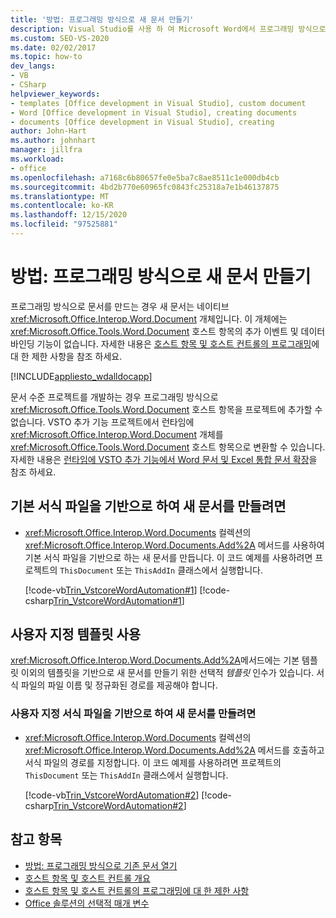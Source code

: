 ```yaml
---
title: '방법: 프로그래밍 방식으로 새 문서 만들기'
description: Visual Studio를 사용 하 여 Microsoft Word에서 프로그래밍 방식으로 새 문서를 만드는 방법에 대해 알아봅니다.
ms.custom: SEO-VS-2020
ms.date: 02/02/2017
ms.topic: how-to
dev_langs:
- VB
- CSharp
helpviewer_keywords:
- templates [Office development in Visual Studio], custom document
- Word [Office development in Visual Studio], creating documents
- documents [Office development in Visual Studio], creating
author: John-Hart
ms.author: johnhart
manager: jillfra
ms.workload:
- office
ms.openlocfilehash: a7168c6b80657fe0e5ba7c8ae8511c1e000db4cb
ms.sourcegitcommit: 4bd2b770e60965fc0843fc25318a7e1b46137875
ms.translationtype: MT
ms.contentlocale: ko-KR
ms.lasthandoff: 12/15/2020
ms.locfileid: "97525881"
---
```

# <a name="how-to-programmatically-create-new-documents"></a>방법: 프로그래밍 방식으로 새 문서 만들기
  프로그래밍 방식으로 문서를 만드는 경우 새 문서는 네이티브 <xref:Microsoft.Office.Interop.Word.Document> 개체입니다. 이 개체에는 <xref:Microsoft.Office.Tools.Word.Document> 호스트 항목의 추가 이벤트 및 데이터 바인딩 기능이 없습니다. 자세한 내용은 [호스트 항목 및 호스트 컨트롤의 프로그래밍](../vsto/programmatic-limitations-of-host-items-and-host-controls.md)에 대 한 제한 사항을 참조 하세요.

 [!INCLUDE[appliesto_wdalldocapp](../vsto/includes/appliesto-wdalldocapp-md.md)]

 문서 수준 프로젝트를 개발하는 경우 프로그래밍 방식으로 <xref:Microsoft.Office.Tools.Word.Document> 호스트 항목을 프로젝트에 추가할 수 없습니다. VSTO 추가 기능 프로젝트에서 런타임에 <xref:Microsoft.Office.Interop.Word.Document> 개체를 <xref:Microsoft.Office.Tools.Word.Document> 호스트 항목으로 변환할 수 있습니다. 자세한 내용은 [런타임에 VSTO 추가 기능에서 Word 문서 및 Excel 통합 문서 확장](../vsto/extending-word-documents-and-excel-workbooks-in-vsto-add-ins-at-run-time.md)을 참조 하세요.

## <a name="to-create-a-new-document-based-on-the-normal-template"></a>기본 서식 파일을 기반으로 하여 새 문서를 만들려면

- <xref:Microsoft.Office.Interop.Word.Documents> 컬렉션의 <xref:Microsoft.Office.Interop.Word.Documents.Add%2A> 메서드를 사용하여 기본 서식 파일을 기반으로 하는 새 문서를 만듭니다. 이 코드 예제를 사용하려면 프로젝트의 `ThisDocument` 또는 `ThisAddIn` 클래스에서 실행합니다.

     [!code-vb[Trin_VstcoreWordAutomation#1](../vsto/codesnippet/VisualBasic/Trin_VstcoreWordAutomationVB/ThisDocument.vb#1)]
     [!code-csharp[Trin_VstcoreWordAutomation#1](../vsto/codesnippet/CSharp/Trin_VstcoreWordAutomationCS/ThisDocument.cs#1)]

## <a name="use-custom-templates"></a>사용자 지정 템플릿 사용
 <xref:Microsoft.Office.Interop.Word.Documents.Add%2A>메서드에는 기본 템플릿 이외의 템플릿을 기반으로 새 문서를 만들기 위한 선택적 *템플릿* 인수가 있습니다. 서식 파일의 파일 이름 및 정규화된 경로를 제공해야 합니다.

### <a name="to-create-a-new-document-based-on-a-custom-template"></a>사용자 지정 서식 파일을 기반으로 하여 새 문서를 만들려면

- <xref:Microsoft.Office.Interop.Word.Documents> 컬렉션의 <xref:Microsoft.Office.Interop.Word.Documents.Add%2A> 메서드를 호출하고 서식 파일의 경로를 지정합니다. 이 코드 예제를 사용하려면 프로젝트의 `ThisDocument` 또는 `ThisAddIn` 클래스에서 실행합니다.

     [!code-vb[Trin_VstcoreWordAutomation#2](../vsto/codesnippet/VisualBasic/Trin_VstcoreWordAutomationVB/ThisDocument.vb#2)]
     [!code-csharp[Trin_VstcoreWordAutomation#2](../vsto/codesnippet/CSharp/Trin_VstcoreWordAutomationCS/ThisDocument.cs#2)]

## <a name="see-also"></a>참고 항목
- [방법: 프로그래밍 방식으로 기존 문서 열기](../vsto/how-to-programmatically-open-existing-documents.md)
- [호스트 항목 및 호스트 컨트롤 개요](../vsto/host-items-and-host-controls-overview.md)
- [호스트 항목 및 호스트 컨트롤의 프로그래밍에 대 한 제한 사항](../vsto/programmatic-limitations-of-host-items-and-host-controls.md)
- [Office 솔루션의 선택적 매개 변수](../vsto/optional-parameters-in-office-solutions.md)
